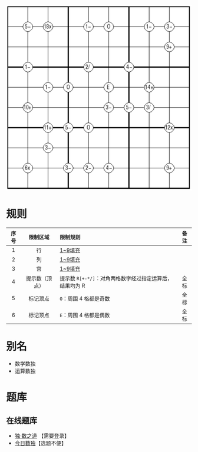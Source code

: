 ![](../../../images/sudoku/数学数独.png)

# 规则

| 序号  |  限制区域   | 限制规则                               | 备注  |
|:---:|:-------:|:-----------------------------------|:---:|
|  1  |    行    | [1~9填充]                            |     |
|  2  |    列    | [1~9填充]                            |     |
|  3  |    宫    | [1~9填充]                            |     |
|  4  | 提示数（顶点） | 提示数 `R[+-*/]`：对角两格数字经过指定运算后，结果均为 R | 全标  |
|  5  |  标记顶点   | `O`：周围 4 格都是奇数                     | 全标  |
|  6  |  标记顶点   | `E`：周围 4 格都是偶数                     | 全标  |

# 别名

- 数学数独
- 运算数独

# 题库

## 在线题库

- [独·数之道](http://www.sudokufans.org.cn/lx/game.index.php?type=math) 【需要登录】
- [今日数独]【选题不便】

[1~9填充]: ../../../rules.md#1to9填充

[今日数独]: https://cn.sudoku.today/g-mathrax-sudoku/
